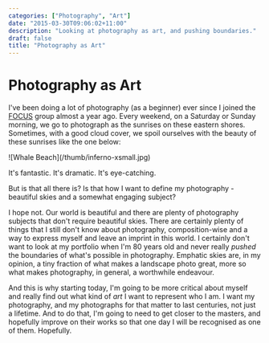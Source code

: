 ```yaml
---
categories: ["Photography", "Art"]
date: "2015-03-30T09:06:02+11:00"
description: "Looking at photography as art, and pushing boundaries."
draft: false
title: "Photography as Art"
---
```


# Photography as Art

I've been doing a lot of photography (as a beginner) ever since I
joined the [FOCUS](http://www.focusphotographers.org) group almost a
year ago. Every
weekend, on a Saturday or Sunday morning, we go to photograph as the
sunrises on these eastern shores. Sometimes, with a good cloud cover,
we spoil ourselves with the beauty of these sunrises like the one
below:

<span class="center">
![Whale Beach](/thumb/inferno-xsmall.jpg)
</span>

It's fantastic. It's dramatic. It's eye-catching.

But is that all there is? Is that how I want to define my
photography - beautiful skies and a somewhat engaging subject?

I hope not. Our world is beautiful and there are plenty of photography
subjects that don't require beautiful skies. There are certainly
plenty of things that I still don't know about photography,
composition-wise and a way to express myself and leave an imprint in
this world. I certainly don't want to look at my portfolio when I'm 80
years old and never really _pushed_ the boundaries of what's possible
in photography. Emphatic skies are, in my opinion, a tiny fraction of
what makes a landscape photo great, more so what makes photography, in
general, a worthwhile endeavour.

And this is why starting today, I'm going to be more critical about
myself and really find out what kind of _art_ I want to represent who
I am. I want my photography, and my photographs for that matter to
last centuries, not just a lifetime. And to do that, I'm going to need
to get closer to the masters, and hopefully improve on their works so
that one day I will be recognised as one of them. Hopefully.
